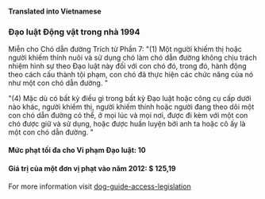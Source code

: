 #### **Translated into Vietnamese**

### Đạo luật Động vật trong nhà 1994

Miễn cho Chó dẫn đường Trích từ Phần 7:
"(1) Một người khiếm thị hoặc người khiếm thính nuôi và sử dụng chó làm chó dẫn đường không chịu trách nhiệm hình sự theo Đạo luật này đối với con chó đó, trong đó, hành động theo cách cấu thành tội phạm, con chó đã thực hiện các chức năng của nó như một con chó dẫn đường. "

"(4) Mặc dù có bất kỳ điều gì trong bất kỳ Đạo luật hoặc công cụ cấp dưới nào khác, người khiếm thị, người khiếm thính hoặc người đang theo dõi một con chó dẫn đường có thể, ở mọi lúc và mọi nơi, được đi kèm với một con chó được giữ và sử dụng, hoặc được huấn luyện bởi anh ta hoặc cô ấy là một con chó dẫn đường. "

#### Mức phạt tối đa cho Vi phạm Đạo luật: 10

#### Giá trị của một đơn vị phạt vào năm 2012: $ 125,19

For more information visit [dog-guide-access-legislation](https://www.bca.org.au/dog-guide-access-legislation/)